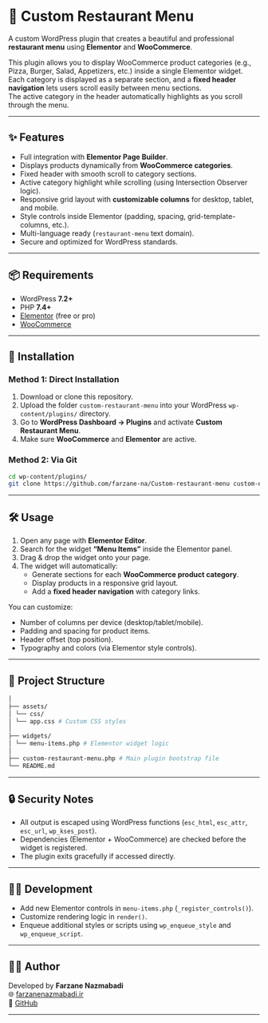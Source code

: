 # 🍔 Custom Restaurant Menu

A custom WordPress plugin that creates a beautiful and professional **restaurant menu** using **Elementor** and **WooCommerce**.

This plugin allows you to display WooCommerce product categories (e.g., Pizza, Burger, Salad, Appetizers, etc.) inside a single Elementor widget.  
Each category is displayed as a separate section, and a **fixed header navigation** lets users scroll easily between menu sections.  
The active category in the header automatically highlights as you scroll through the menu.

---

## ✨ Features

- Full integration with **Elementor Page Builder**.
- Displays products dynamically from **WooCommerce categories**.
- Fixed header with smooth scroll to category sections.
- Active category highlight while scrolling (using Intersection Observer logic).
- Responsive grid layout with **customizable columns** for desktop, tablet, and mobile.
- Style controls inside Elementor (padding, spacing, grid-template-columns, etc.).
- Multi-language ready (`restaurant-menu` text domain).
- Secure and optimized for WordPress standards.

---

## 📦 Requirements

- WordPress **7.2+**
- PHP **7.4+**
- [Elementor](https://elementor.com/) (free or pro)
- [WooCommerce](https://woocommerce.com/)

---

## 🚀 Installation
### Method 1: Direct Installation
1. Download or clone this repository.
2. Upload the folder `custom-restaurant-menu` into your WordPress `wp-content/plugins/` directory.
3. Go to **WordPress Dashboard → Plugins** and activate **Custom Restaurant Menu**.
4. Make sure **WooCommerce** and **Elementor** are active.

### Method 2: Via Git

```bash
cd wp-content/plugins/
git clone https://github.com/farzane-na/Custom-restaurant-menu custom-elementor-widget
```
---

## 🛠 Usage

1. Open any page with **Elementor Editor**.
2. Search for the widget **“Menu Items”** inside the Elementor panel.
3. Drag & drop the widget onto your page.
4. The widget will automatically:
    - Generate sections for each **WooCommerce product category**.
    - Display products in a responsive grid layout.
    - Add a **fixed header navigation** with category links.

You can customize:
- Number of columns per device (desktop/tablet/mobile).
- Padding and spacing for product items.
- Header offset (top position).
- Typography and colors (via Elementor style controls).

---

## 📂 Project Structure
```bash
│
├── assets/
│ └── css/
│ └── app.css # Custom CSS styles
│
├── widgets/
│ └── menu-items.php # Elementor widget logic
│
├── custom-restaurant-menu.php # Main plugin bootstrap file
└── README.md
```
---

## 🔒 Security Notes

- All output is escaped using WordPress functions (`esc_html`, `esc_attr`, `esc_url`, `wp_kses_post`).
- Dependencies (Elementor + WooCommerce) are checked before the widget is registered.
- The plugin exits gracefully if accessed directly.

---

## 🧑‍💻 Development

- Add new Elementor controls in `menu-items.php` (`_register_controls()`).
- Customize rendering logic in `render()`.
- Enqueue additional styles or scripts using `wp_enqueue_style` and `wp_enqueue_script`.

---

## 👩‍🍳 Author

Developed by **Farzane Nazmabadi**  
🌐 [farzanenazmabadi.ir](https://farzanenazmabadi.ir)  
📌 [GitHub](https://github.com/farzane-na/)

---